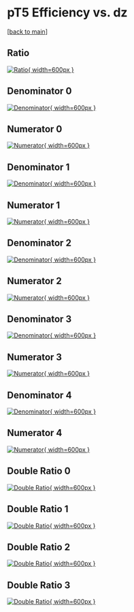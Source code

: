 # pT5 Efficiency vs. dz

[[back to main](./)]



## Ratio

[![Ratio](../mtv/var/pT5_xtr_11_0_eff_dz.png){ width=600px }](../mtv/var/pT5_xtr_11_0_eff_dz.pdf)

## Denominator 0

[![Denominator](../mtv/den/pT5_xtr_11_0_eff_dz_den0.png){ width=600px }](../mtv/den/pT5_xtr_11_0_eff_dz_den0.pdf)

## Numerator 0

[![Numerator](../mtv/num/pT5_xtr_11_0_eff_dz_num0.png){ width=600px }](../mtv/num/pT5_xtr_11_0_eff_dz_num0.pdf)

## Denominator 1

[![Denominator](../mtv/den/pT5_xtr_11_0_eff_dz_den1.png){ width=600px }](../mtv/den/pT5_xtr_11_0_eff_dz_den1.pdf)

## Numerator 1

[![Numerator](../mtv/num/pT5_xtr_11_0_eff_dz_num1.png){ width=600px }](../mtv/num/pT5_xtr_11_0_eff_dz_num1.pdf)

## Denominator 2

[![Denominator](../mtv/den/pT5_xtr_11_0_eff_dz_den2.png){ width=600px }](../mtv/den/pT5_xtr_11_0_eff_dz_den2.pdf)

## Numerator 2

[![Numerator](../mtv/num/pT5_xtr_11_0_eff_dz_num2.png){ width=600px }](../mtv/num/pT5_xtr_11_0_eff_dz_num2.pdf)

## Denominator 3

[![Denominator](../mtv/den/pT5_xtr_11_0_eff_dz_den3.png){ width=600px }](../mtv/den/pT5_xtr_11_0_eff_dz_den3.pdf)

## Numerator 3

[![Numerator](../mtv/num/pT5_xtr_11_0_eff_dz_num3.png){ width=600px }](../mtv/num/pT5_xtr_11_0_eff_dz_num3.pdf)

## Denominator 4

[![Denominator](../mtv/den/pT5_xtr_11_0_eff_dz_den4.png){ width=600px }](../mtv/den/pT5_xtr_11_0_eff_dz_den4.pdf)

## Numerator 4

[![Numerator](../mtv/num/pT5_xtr_11_0_eff_dz_num4.png){ width=600px }](../mtv/num/pT5_xtr_11_0_eff_dz_num4.pdf)

## Double Ratio 0

[![Double Ratio](../mtv/ratio/pT5_xtr_11_0_eff_dz_ratio0.png){ width=600px }](../mtv/ratio/pT5_xtr_11_0_eff_dz_ratio0.pdf)

## Double Ratio 1

[![Double Ratio](../mtv/ratio/pT5_xtr_11_0_eff_dz_ratio1.png){ width=600px }](../mtv/ratio/pT5_xtr_11_0_eff_dz_ratio1.pdf)

## Double Ratio 2

[![Double Ratio](../mtv/ratio/pT5_xtr_11_0_eff_dz_ratio2.png){ width=600px }](../mtv/ratio/pT5_xtr_11_0_eff_dz_ratio2.pdf)

## Double Ratio 3

[![Double Ratio](../mtv/ratio/pT5_xtr_11_0_eff_dz_ratio3.png){ width=600px }](../mtv/ratio/pT5_xtr_11_0_eff_dz_ratio3.pdf)

